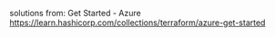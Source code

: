 solutions from:
Get Started - Azure
https://learn.hashicorp.com/collections/terraform/azure-get-started

